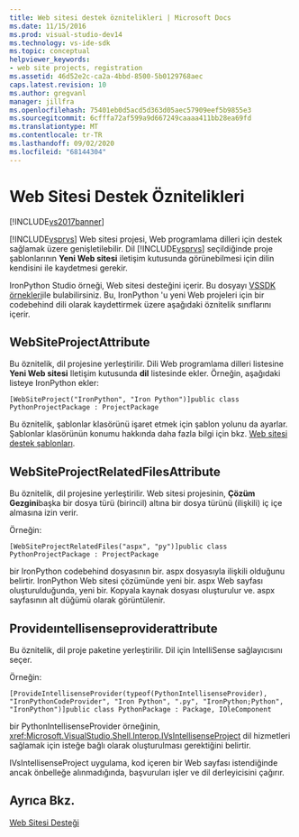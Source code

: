 ```yaml
---
title: Web sitesi destek öznitelikleri | Microsoft Docs
ms.date: 11/15/2016
ms.prod: visual-studio-dev14
ms.technology: vs-ide-sdk
ms.topic: conceptual
helpviewer_keywords:
- web site projects, registration
ms.assetid: 46d52e2c-ca2a-4bbd-8500-5b0129768aec
caps.latest.revision: 10
ms.author: gregvanl
manager: jillfra
ms.openlocfilehash: 75401eb0d5acd5d363d05aec57909eef5b9855e3
ms.sourcegitcommit: 6cfffa72af599a9d667249caaaa411bb28ea69fd
ms.translationtype: MT
ms.contentlocale: tr-TR
ms.lasthandoff: 09/02/2020
ms.locfileid: "68144304"
---
```

# <a name="web-site-support-attributes"></a>Web Sitesi Destek Öznitelikleri
[!INCLUDE[vs2017banner](../../includes/vs2017banner.md)]

[!INCLUDE[vsprvs](../../includes/vsprvs-md.md)] Web sitesi projesi, Web programlama dilleri için destek sağlamak üzere genişletilebilir. Dil [!INCLUDE[vsprvs](../../includes/vsprvs-md.md)] seçildiğinde proje şablonlarının **Yeni Web sitesi** iletişim kutusunda görünebilmesi için dilin kendisini ile kaydetmesi gerekir.  
  
 IronPython Studio örneği, Web sitesi desteğini içerir. Bu dosyayı [VSSDK örnekleri](../../misc/vssdk-samples.md)ile bulabilirsiniz. Bu, IronPython 'u yeni Web projeleri için bir codebehind dili olarak kaydettirmek üzere aşağıdaki öznitelik sınıflarını içerir.  
  
## <a name="websiteprojectattribute"></a>WebSiteProjectAttribute  
 Bu öznitelik, dil projesine yerleştirilir. Dili Web programlama dilleri listesine **Yeni Web sitesi** Iletişim kutusunda **dil** listesinde ekler. Örneğin, aşağıdaki listeye IronPython ekler:  
  
```  
[WebSiteProject("IronPython", "Iron Python")]public class PythonProjectPackage : ProjectPackage  
```  
  
 Bu öznitelik, şablonlar klasörünü işaret etmek için şablon yolunu da ayarlar. Şablonlar klasörünün konumu hakkında daha fazla bilgi için bkz. [Web sitesi destek şablonları](../../extensibility/internals/web-site-support-templates.md).  
  
## <a name="websiteprojectrelatedfilesattribute"></a>WebSiteProjectRelatedFilesAttribute  
 Bu öznitelik, dil projesine yerleştirilir. Web sitesi projesinin, **Çözüm Gezgini**başka bir dosya türü (birincil) altına bir dosya türünü (ilişkili) iç içe almasına izin verir.  
  
 Örneğin:  
  
```  
[WebSiteProjectRelatedFiles("aspx", "py")]public class PythonProjectPackage : ProjectPackage  
```  
  
 bir IronPython codebehind dosyasının bir. aspx dosyasıyla ilişkili olduğunu belirtir. IronPython Web sitesi çözümünde yeni bir. aspx Web sayfası oluşturulduğunda, yeni bir. Kopyala kaynak dosyası oluşturulur ve. aspx sayfasının alt düğümü olarak görüntülenir.  
  
## <a name="provideintellisenseproviderattribute"></a>Provideıntellisenseproviderattribute  
 Bu öznitelik, dil proje paketine yerleştirilir. Dil için IntelliSense sağlayıcısını seçer.  
  
 Örneğin:  
  
```  
[ProvideIntellisenseProvider(typeof(PythonIntellisenseProvider), "IronPythonCodeProvider", "Iron Python", ".py", "IronPython;Python", "IronPython")]public class PythonPackage : Package, IOleComponent  
```  
  
 bir PythonIntellisenseProvider örneğinin, <xref:Microsoft.VisualStudio.Shell.Interop.IVsIntellisenseProject> dil hizmetleri sağlamak için isteğe bağlı olarak oluşturulması gerektiğini belirtir.  
  
 IVsIntellisenseProject uygulama, kod içeren bir Web sayfası istendiğinde ancak önbelleğe alınmadığında, başvuruları işler ve dil derleyicisini çağırır.  
  
## <a name="see-also"></a>Ayrıca Bkz.  
 [Web Sitesi Desteği](../../extensibility/internals/web-site-support.md)
